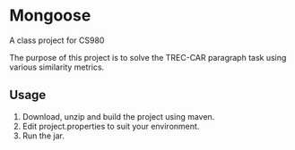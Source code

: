 # Mongoose
A class project for CS980

The purpose of this project is to solve the TREC-CAR paragraph task
using various similarity metrics.

## Usage
1. Download, unzip and build the project using maven.
2. Edit project.properties to suit your environment.
3. Run the jar.  
